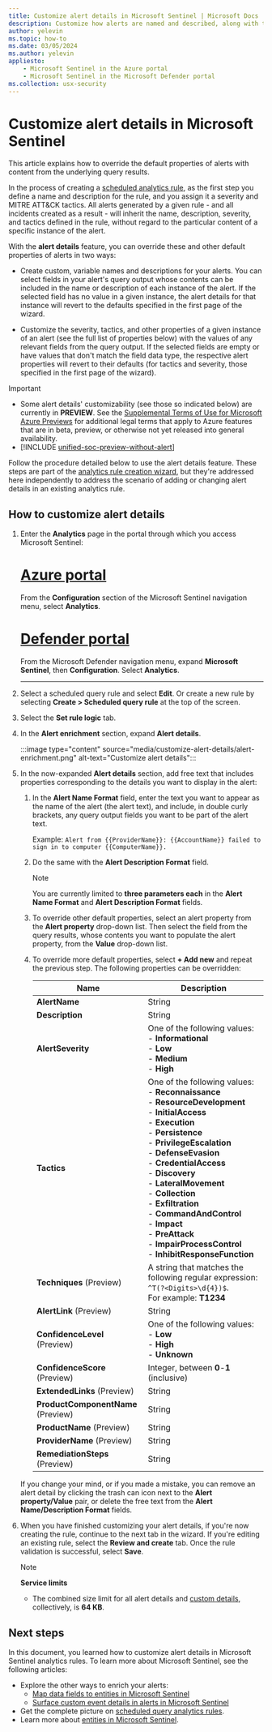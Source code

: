 ```yaml
---
title: Customize alert details in Microsoft Sentinel | Microsoft Docs
description: Customize how alerts are named and described, along with their severity and assigned tactics, based on the alerts' content.
author: yelevin
ms.topic: how-to
ms.date: 03/05/2024
ms.author: yelevin
appliesto:
    - Microsoft Sentinel in the Azure portal
    - Microsoft Sentinel in the Microsoft Defender portal
ms.collection: usx-security
---
```


# Customize alert details in Microsoft Sentinel 

This article explains how to override the default properties of alerts with content from the underlying query results.

In the process of creating a [scheduled analytics rule](detect-threats-custom.md), as the first step you define a name and description for the rule, and you assign it a severity and MITRE ATT&CK tactics. All alerts generated by a given rule - and all incidents created as a result - will inherit the name, description, severity, and tactics defined in the rule, without regard to the particular content of a specific instance of the alert.

With the **alert details** feature, you can override these and other default properties of alerts in two ways:

- Create custom, variable names and descriptions for your alerts. You can select fields in your alert's query output whose contents can be included in the name or description of each instance of the alert. If the selected field has no value in a given instance, the alert details for that instance will revert to the defaults specified in the first page of the wizard.

- Customize the severity, tactics, and other properties of a given instance of an alert (see the full list of properties below) with the values of any relevant fields from the query output. If the selected fields are empty or have values that don't match the field data type, the respective alert properties will revert to their defaults (for tactics and severity, those specified in the first page of the wizard).

> [!IMPORTANT]
> - Some alert details' customizability (see those so indicated below) are currently in **PREVIEW**. See the [Supplemental Terms of Use for Microsoft Azure Previews](https://azure.microsoft.com/support/legal/preview-supplemental-terms/) for additional legal terms that apply to Azure features that are in beta, preview, or otherwise not yet released into general availability.
> - [!INCLUDE [unified-soc-preview-without-alert](includes/unified-soc-preview-without-alert.md)]

Follow the procedure detailed below to use the alert details feature. These steps are part of the [analytics rule creation wizard](detect-threats-custom.md), but they're addressed here independently to address the scenario of adding or changing alert details in an existing analytics rule.

## How to customize alert details

1. Enter the **Analytics** page in the portal through which you access Microsoft Sentinel:

    # [Azure portal](#tab/azure)

    From the **Configuration** section of the Microsoft Sentinel navigation menu, select **Analytics**.

    # [Defender portal](#tab/defender)

    From the Microsoft Defender navigation menu, expand **Microsoft Sentinel**, then **Configuration**. Select **Analytics**.

    ---

1. Select a scheduled query rule and select **Edit**. Or create a new rule by selecting **Create > Scheduled query rule** at the top of the screen.

1. Select the **Set rule logic** tab.

1. In the **Alert enrichment** section, expand **Alert details**.

    :::image type="content" source="media/customize-alert-details/alert-enrichment.png" alt-text="Customize alert details":::

1. In the now-expanded **Alert details** section, add free text that includes properties corresponding to the details you want to display in the alert:

    1. In the **Alert Name Format** field, enter the text you want to appear as the name of the alert (the alert text), and include, in double curly brackets, any query output fields you want to be part of the alert text.

        Example: `Alert from {{ProviderName}}: {{AccountName}} failed to sign in to computer {{ComputerName}}.`

    1. Do the same with the **Alert Description Format** field.

        > [!NOTE]
        > You are currently limited to **three parameters each** in the **Alert Name Format** and **Alert Description Format** fields.

    1. To override other default properties, select an alert property from the **Alert property** drop-down list. Then select the field from the query results, whose contents you want to populate the alert property, from the **Value** drop-down list.

    1. To override more default properties, select **+ Add new** and repeat the previous step. The following properties can be overridden:

        |Name  |Description  |
        |---------|---------|
        |**AlertName**     |    String     |
        |**Description**     | String        |
        |**AlertSeverity**     | One of the following values: <br>- **Informational**<br>- **Low**<br>- **Medium**<br>- **High**        |
        |**Tactics**     |    One of the following values: <br>- **Reconnaissance**<br>- **ResourceDevelopment**<br>- **InitialAccess**<br>-         **Execution**<br>        - **Persistence**<br>-        **PrivilegeEscalation**<br>-        **DefenseEvasion**<br>-        **CredentialAccess** <br>- **Discovery**<br>        - **LateralMovement**<br>-        **Collection**<br>-        **Exfiltration**<br>-        **CommandAndControl**<br>-        **Impact**<br> - **PreAttack**<br>- **ImpairProcessControl**<br>- **InhibitResponseFunction**     |
        |**Techniques** (Preview)     | A string that matches the following regular expression: `^T(?<Digits>\d{4})$`. <br>For example: **T1234**        |
        |**AlertLink** (Preview)     |  String       |
        |**ConfidenceLevel** (Preview)     | One of the following values: <br>-  **Low**<br>- **High**<br>- **Unknown**      |
        |**ConfidenceScore** (Preview)     | Integer, between **0**-**1** (inclusive)     |
        |**ExtendedLinks** (Preview)     |  String       |
        |**ProductComponentName** (Preview)     |   String      |
        |**ProductName** (Preview)     |   String      |
        |**ProviderName** (Preview)     |   String      |
        |**RemediationSteps** (Preview)     |    String     |
    
    If you change your mind, or if you made a mistake, you can remove an alert detail by clicking the trash can icon next to the **Alert property/Value** pair, or delete the free text from the **Alert Name/Description Format** fields.

1. When you have finished customizing your alert details, if you're now creating the rule, continue to the next tab in the wizard. If you're editing an existing rule, select the **Review and create** tab. Once the rule validation is successful, select **Save**.

   > [!NOTE]
   > 
   > **Service limits**
   > - The combined size limit for all alert details and [custom details](surface-custom-details-in-alerts.md), collectively, is **64 KB**.

## Next steps

In this document, you learned how to customize alert details in Microsoft Sentinel analytics rules. To learn more about Microsoft Sentinel, see the following articles:

- Explore the other ways to enrich your alerts:
    - [Map data fields to entities in Microsoft Sentinel](map-data-fields-to-entities.md)
    - [Surface custom event details in alerts in Microsoft Sentinel](surface-custom-details-in-alerts.md)
- Get the complete picture on [scheduled query analytics rules](detect-threats-custom.md).
- Learn more about [entities in Microsoft Sentinel](entities.md).
